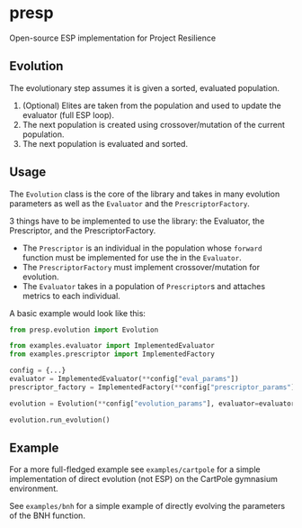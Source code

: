 # presp
Open-source ESP implementation for Project Resilience

## Evolution

The evolutionary step assumes it is given a sorted, evaluated population.
1. (Optional) Elites are taken from the population and used to update the evaluator (full ESP loop).
2. The next population is created using crossover/mutation of the current population.
3. The next population is evaluated and sorted.

## Usage
The `Evolution` class is the core of the library and takes in many evolution parameters as well as the `Evaluator` and the `PrescriptorFactory`.

3 things have to be implemented to use the library: the Evaluator, the Prescriptor, and the PrescriptorFactory.
- The `Prescriptor` is an individual in the population whose `forward` function must be implemented for use the in the `Evaluator`.
- The `PrescriptorFactory` must implement crossover/mutation for evolution.
- The `Evaluator` takes in a population of `Prescriptor`s and attaches metrics to each individual.

A basic example would look like this:
```python
from presp.evolution import Evolution

from examples.evaluator import ImplementedEvaluator
from examples.prescriptor import ImplementedFactory

config = {...}
evaluator = ImplementedEvaluator(**config["eval_params"])
prescriptor_factory = ImplementedFactory(**config["prescriptor_params"])

evolution = Evolution(**config["evolution_params"], evaluator=evaluator, prescriptor_factory=prescriptor_factory)

evolution.run_evolution()
```

## Example
For a more full-fledged example see `examples/cartpole` for a simple implementation of direct evolution (not ESP) on the CartPole gymnasium environment.

See `examples/bnh` for a simple example of directly evolving the parameters of the BNH function.